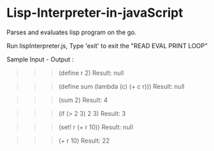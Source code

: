 # Lisp-Interpreter-in-javaScript

Parses and evaluates lisp program on the go.

Run lispInterpreter.js, Type 'exit' to exit the "READ EVAL PRINT LOOP"

Sample Input - Output :
>>>(define r 2)
Result: null

>>>(define sum (lambda (c) (+ c r)))
Result: null

>>>(sum 2)
Result: 4

>>>(if (> 2 3) 2 3)
Result: 3

>>>(set! r (+ r 10))
Result: null

>>>(+ r 10)
Result: 22

